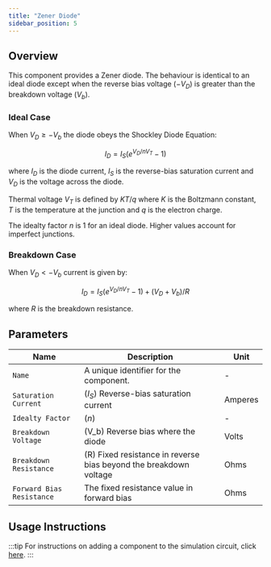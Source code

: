 ```yaml
---
title: "Zener Diode"
sidebar_position: 5
---
```


## Overview
This component provides a Zener diode. The behaviour is identical to an ideal diode except when the reverse bias voltage ($-V_D$) is greater than the breakdown voltage ($V_b$). 

### Ideal Case
When $V_D ≥ -V_b$ the diode obeys the Shockley Diode Equation:

$$
I_D = I_S (e^{V_D/nV_T} - 1)
$$

where
$I_D$ is the diode current,
$I_S$ is the reverse-bias saturation current and
$V_D$ is the voltage across the diode.

Thermal voltage $V_T$ is defined by $KT/q$ where $K$ is the Boltzmann constant, $T$ is the temperature at the junction and $q$ is the electron charge.

The idealty factor $n$ is 1 for an ideal diode. Higher values account for imperfect junctions.

### Breakdown Case
When $V_D < -V_b$ current is given by:

$$
I_D = I_S (e^{V_D/nV_T} - 1) + (V_D+V_b)/R
$$

where $R$ is the breakdown resistance.

## Parameters

<div class="properties-table">

| Name                     | Description                                | Unit    |
|--------------------------|--------------------------------------------|---------|
| `Name`                   | A unique identifier for the component.     | -       |
| `Saturation Current`     | ($I_S$) Reverse-bias saturation current    | Amperes |
| `Idealty Factor`         | ($n$)                                      | -       |
| `Breakdown Voltage`      | (V_b) Reverse bias where the diode    | Volts   |
| `Breakdown Resistance`   | (R) Fixed resistance in reverse bias beyond the breakdown voltage | Ohms    |
| `Forward Bias Resistance`| The fixed resistance value in forward bias | Ohms    |

</div>

## Usage Instructions
:::tip
For instructions on adding a component to the simulation circuit, click [here](../basics/adding-components.md).
:::